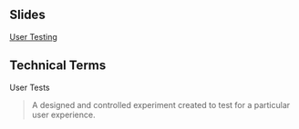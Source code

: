 ## Slides

[User Testing](https://docs.google.com/presentation/d/19-y2PVXAJ-J6Yqct_Lvqkaplagk9fNMrwi_3gasfARU/edit#slide=id.p)

## Technical Terms

User Tests
> A designed and controlled experiment created to test for a particular user experience.
